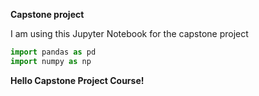 
**Capstone project**

I am using this Jupyter Notebook for the capstone project


```python
import pandas as pd
import numpy as np
```

**Hello Capstone Project Course!**


```python

```
